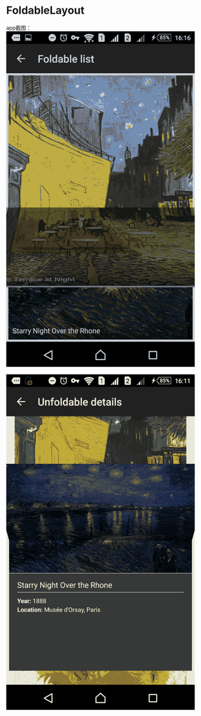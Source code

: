 FoldableLayout
==============
app截图：
 ![image](https://github.com/wellcao/github/blob/master/FoldableLayout/ScreenShot/foldable.png)
  ![image](https://github.com/wellcao/github/blob/master/FoldableLayout/ScreenShot/unfoldable.png)
